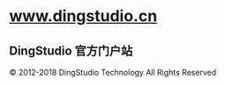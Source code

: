 # www.dingstudio.cn
## DingStudio 官方门户站


&copy; 2012-2018 DingStudio Technology All Rights Reserved

